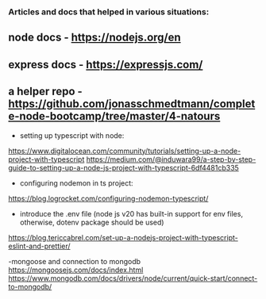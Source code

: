 ### Articles and docs that helped in various situations:

## node docs - https://nodejs.org/en
## express docs - https://expressjs.com/
## a helper repo - https://github.com/jonasschmedtmann/complete-node-bootcamp/tree/master/4-natours

- setting up typescript with node: 

https://www.digitalocean.com/community/tutorials/setting-up-a-node-project-with-typescript
https://medium.com/@induwara99/a-step-by-step-guide-to-setting-up-a-node-js-project-with-typescript-6df4481cb335

- configuring nodemon in ts project:

https://blog.logrocket.com/configuring-nodemon-typescript/

- introduce the .env file (node js v20 has built-in support for env files,
otherwise, dotenv package should be used)

https://blog.tericcabrel.com/set-up-a-nodejs-project-with-typescript-eslint-and-prettier/


-mongoose and connection to mongodb 
https://mongoosejs.com/docs/index.html
https://www.mongodb.com/docs/drivers/node/current/quick-start/connect-to-mongodb/
